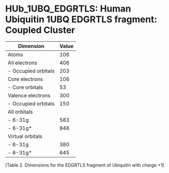 # HUb_1UBQ_EDGRTLS: Human Ubiquitin 1UBQ EDGRTLS fragment: Coupled Cluster

| Dimension           | Value |
| ------------------- | ----- |
| Atoms               | 106   |
| All electrons       | 406   |
| - Occupied orbitals | 203   |
| Core electrons      | 106   |
| - Core orbitals     |  53   |
| Valence electrons   | 300   |
| - Occupied orbitals | 150   |
| All orbitals        |       |
| - 6-31g             | 583   |
| - 6-31g\*           | 848   |
| Virtual orbitals    |       |
| - 6-31g             | 380   |
| - 6-31g\*           | 645   |

[Table 2. Dimensions for the EDGRTLS fragment of Ubiquitin with charge +1]

